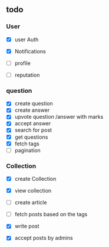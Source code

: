 ## todo

### User
- [x] user Auth
- [x] Notifications
- [ ] profile
- [ ] reputation


### question

- [x] create question
- [x] create answer
- [x] upvote question /answer with marks
- [x] accept answer
- [x] search for post
- [x] get questions
- [x] fetch tags
- [ ] pagination

### Collection

- [x] create Collection
- [x] view collection 
- [ ] create article
- [ ] fetch posts based on the tags
- [x] write post
- [x] accept posts by admins


